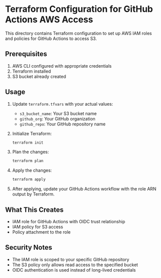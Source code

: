 # Terraform Configuration for GitHub Actions AWS Access

This directory contains Terraform configuration to set up AWS IAM roles and policies for GitHub Actions to access S3.

## Prerequisites

1. AWS CLI configured with appropriate credentials
2. Terraform installed
3. S3 bucket already created

## Usage

1. Update `terraform.tfvars` with your actual values:
   - `s3_bucket_name`: Your S3 bucket name
   - `github_org`: Your GitHub organization
   - `github_repo`: Your GitHub repository name

2. Initialize Terraform:
   ```bash
   terraform init
   ```

3. Plan the changes:
   ```bash
   terraform plan
   ```

4. Apply the changes:
   ```bash
   terraform apply
   ```

5. After applying, update your GitHub Actions workflow with the role ARN output by Terraform.

## What This Creates

- IAM role for GitHub Actions with OIDC trust relationship
- IAM policy for S3 access
- Policy attachment to the role

## Security Notes

- The IAM role is scoped to your specific GitHub repository
- The S3 policy only allows read access to the specified bucket
- OIDC authentication is used instead of long-lived credentials